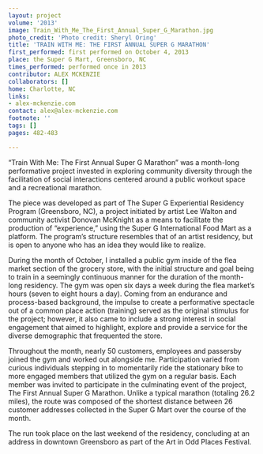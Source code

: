 ```yaml
---
layout: project
volume: '2013'
image: Train_With_Me_The_First_Annual_Super_G_Marathon.jpg
photo_credit: 'Photo credit: Sheryl Oring'
title: 'TRAIN WITH ME: THE FIRST ANNUAL SUPER G MARATHON'
first_performed: first performed on October 4, 2013
place: the Super G Mart, Greensboro, NC
times_performed: performed once in 2013
contributor: ALEX MCKENZIE
collaborators: []
home: Charlotte, NC
links:
- alex-mckenzie.com
contact: alex@alex-mckenzie.com
footnote: ''
tags: []
pages: 482-483

---
```


“Train With Me: The First Annual Super G Marathon” was a month-long performative project invested in exploring community diversity through the facilitation of social interactions centered around a public workout space and a recreational marathon.

The piece was developed as part of The Super G Experiential Residency Program (Greensboro, NC), a project initiated by artist Lee Walton and community activist Donovan McKnight as a means to facilitate the production of “experience,” using the Super G International Food Mart as a platform. The program’s structure resembles that of an artist residency, but is open to anyone who has an idea they would like to realize.

During the month of October, I installed a public gym inside of the flea market section of the grocery store, with the initial structure and goal being to train in a seemingly continuous manner for the duration of the month-long residency. The gym was open six days a week during the flea market’s hours (seven to eight hours a day). Coming from an endurance and process-based background, the impulse to create a performative spectacle out of a common place action (training) served as the original stimulus for the project; however, it also came to include a strong interest in social engagement that aimed to highlight, explore and provide a service for the diverse demographic that frequented the store.

Throughout the month, nearly 50 customers, employees and passersby joined the gym and worked out alongside me. Participation varied from curious individuals stepping in to momentarily ride the stationary bike to more engaged members that utilized the gym on a regular basis. Each member was invited to participate in the culminating event of the project, The First Annual Super G Marathon. Unlike a typical marathon (totaling 26.2 miles), the route was composed of the shortest distance between 26 customer addresses collected in the Super G Mart over the course of the month.

The run took place on the last weekend of the residency, concluding at an address in downtown Greensboro as part of the Art in Odd Places Festival.
